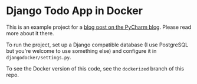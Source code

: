 Django Todo App in Docker
=========================

This is an example project for a 
[blog post on the PyCharm blog](http://blog.jetbrains.com/pycharm/2017/08/using-docker-compose-on-windows-in-pycharm).
Please read more about it there.

To run the project, set up a Django compatible database (I use PostgreSQL but you're welcome to use something else)
and configure it in `djangodocker/settings.py`. 

To see the Docker version of this code, see the `dockerized` branch of this repo.